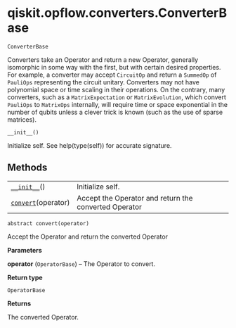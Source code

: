 # qiskit.opflow\.converters.ConverterBase

<span id="undefined" />

`ConverterBase`

Converters take an Operator and return a new Operator, generally isomorphic in some way with the first, but with certain desired properties. For example, a converter may accept `CircuitOp` and return a `SummedOp` of `PauliOps` representing the circuit unitary. Converters may not have polynomial space or time scaling in their operations. On the contrary, many converters, such as a `MatrixExpectation` or `MatrixEvolution`, which convert `PauliOps` to `MatrixOps` internally, will require time or space exponential in the number of qubits unless a clever trick is known (such as the use of sparse matrices).

<span id="undefined" />

`__init__()`

Initialize self. See help(type(self)) for accurate signature.

## Methods

|                                                                                                                         |                                                       |
| ----------------------------------------------------------------------------------------------------------------------- | ----------------------------------------------------- |
| [`__init__`](#qiskit.opflow.converters.ConverterBase.__init__ "qiskit.opflow.converters.ConverterBase.__init__")()      | Initialize self.                                      |
| [`convert`](#qiskit.opflow.converters.ConverterBase.convert "qiskit.opflow.converters.ConverterBase.convert")(operator) | Accept the Operator and return the converted Operator |

<span id="undefined" />

`abstract convert(operator)`

Accept the Operator and return the converted Operator

**Parameters**

**operator** (`OperatorBase`) – The Operator to convert.

**Return type**

`OperatorBase`

**Returns**

The converted Operator.
